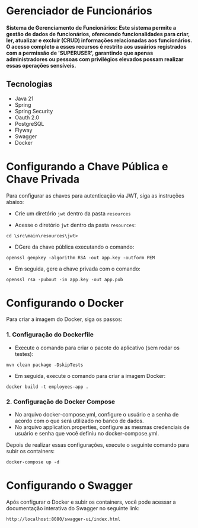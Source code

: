 # Gerenciador de Funcionários
#### Sistema de Gerenciamento de Funcionários: Este sistema permite a gestão de dados de funcionários, oferecendo funcionalidades para criar, ler, atualizar e excluir (CRUD) informações relacionadas aos funcionários. O acesso completo a esses recursos é restrito aos usuários registrados com a permissão de 'SUPERUSER', garantindo que apenas administradores ou pessoas com privilégios elevados possam realizar essas operações sensíveis.

## Tecnologias

- Java 21
- Spring
- Spring Security
- Oauth 2.0
- PostgreSQL
- Flyway
- Swagger
- Docker

# Configurando a Chave Pública e Chave Privada
Para configurar as chaves para autenticação via JWT, siga as instruções abaixo:

- Crie um diretório `jwt` dentro da pasta `resources`

- Acesse o diretório `jwt` dentro da pasta `resources`:
```
cd \src\main\resources\jwt>
```
- DGere da chave pública executando o comando:
```
openssl genpkey -algorithm RSA -out app.key -outform PEM
```
- Em seguida, gere a chave privada com o comando:
```
openssl rsa -pubout -in app.key -out app.pub
```

# Configurando o Docker
Para criar a imagem do Docker, siga os passos:

### 1. Configuração do Dockerfile
- Execute o comando para criar o pacote do aplicativo (sem rodar os testes):
  
```
mvn clean package -DskipTests
```
- Em seguida, execute o comando para criar a imagem Docker:
```
docker build -t employees-app .
```
### 2. Configuração do Docker Compose

- No arquivo docker-compose.yml, configure o usuário e a senha de acordo com o que será utilizado no banco de dados.
- No arquivo application.properties, configure as mesmas credenciais de usuário e senha que você definiu no docker-compose.yml.

Depois de realizar essas configurações, execute o seguinte comando para subir os containers:
```
docker-compose up -d
```
# Configurando o Swagger

Após configurar o Docker e subir os containers, você pode acessar a documentação interativa do Swagger no seguinte link:
```
http://localhost:8080/swagger-ui/index.html
```
